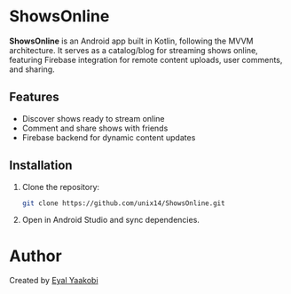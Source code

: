# ShowsOnline
**ShowsOnline** is an Android app built in Kotlin, following the MVVM architecture. It serves as a catalog/blog for streaming shows online, featuring Firebase integration for remote content uploads, user comments, and sharing.

## Features
- Discover shows ready to stream online
- Comment and share shows with friends
- Firebase backend for dynamic content updates

## Installation
1. Clone the repository:
   ```bash
   git clone https://github.com/unix14/ShowsOnline.git
2. Open in Android Studio and sync dependencies.

# Author
Created by [Eyal Yaakobi](https://github.com/unix14)
